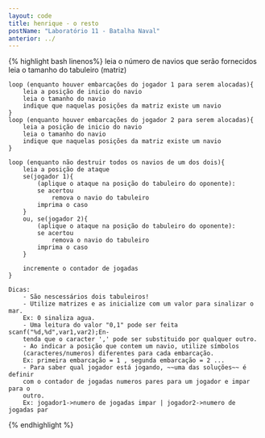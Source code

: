 ```yaml
---
layout: code
title: henrique - o resto
postName: "Laboratório 11 - Batalha Naval"
anterior: ../
---
```

{% highlight bash linenos%}
    leia o número de navios que serão fornecidos
    leia o tamanho do tabuleiro (matriz)

    loop (enquanto houver embarcações do jogador 1 para serem alocadas){
        leia a posição de inicio do navio
        leia o tamanho do navio
        indique que naquelas posições da matriz existe um navio
    }
    loop (enquanto houver embarcações do jogador 2 para serem alocadas){
        leia a posição de inicio do navio
        leia o tamanho do navio
        indique que naquelas posições da matriz existe um navio
    }

    loop (enquanto não destruir todos os navios de um dos dois){
        leia a posição de ataque
        se(jogador 1){
            (aplique o ataque na posição do tabuleiro do oponente):
            se acertou
                remova o navio do tabuleiro
            imprima o caso
        }
        ou, se(jogador 2){
            (aplique o ataque na posição do tabuleiro do oponente):
            se acertou
                remova o navio do tabuleiro
            imprima o caso
        }

        incremente o contador de jogadas
    }

    Dicas:
        - São nescessários dois tabuleiros!
        - Utilize matrizes e as inicialize com um valor para sinalizar o mar.
        Ex: 0 sinaliza agua.
        - Uma leitura do valor "0,1" pode ser feita scanf("%d,%d",var1,var2);En-
        tenda que o caracter ',' pode ser substituido por qualquer outro.
        - Ao indicar a posição que contem um navio, utilize símbolos
        (caracteres/numeros) diferentes para cada embarcação.
        Ex: primeira embarcação = 1 , segunda embarcação = 2 ...
        - Para saber qual jogador está jogando, ~~uma das soluções~~ é definir
        com o contador de jogadas numeros pares para um jogador e impar para o
        outro.
        Ex: jogador1->numero de jogadas impar | jogador2->numero de jogadas par
{% endhighlight %}
